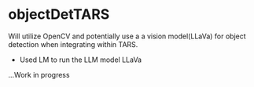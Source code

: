 # objectDetTARS

Will utilize OpenCV and potentially use a  a vision model(LLaVa) for object detection when integrating within TARS.

* Used LM to run the LLM model LLaVa

...Work in progress
